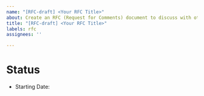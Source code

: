 ```yaml
---
name: "[RFC-draft] <Your RFC Title>"
about: Create an RFC (Request for Comments) document to discuss with others.
title: "[RFC-draft] <Your RFC Title>"
labels: rfc
assignees: ''

---
```


# Status

- Starting Date: <!--  -->
